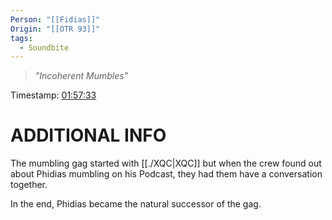 ```yaml
---
Person: "[[Fidias]]"
Origin: "[[OTR 93]]"
tags:
  - Soundbite
---
```

> *"Incoherent Mumbles"*

Timestamp: [01:57:33](https://youtu.be/FCzT_C9CJew?t=7053)

# ADDITIONAL INFO
The mumbling gag started with [[./XQC|XQC]] but when the crew found out about Phidias mumbling on his Podcast, they had them have a conversation together. 

In the end, Phidias became the natural successor of the gag.